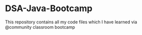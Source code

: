# DSA-Java-Bootcamp
This repository contains all my code files which I have learned via @community classroom bootcamp
